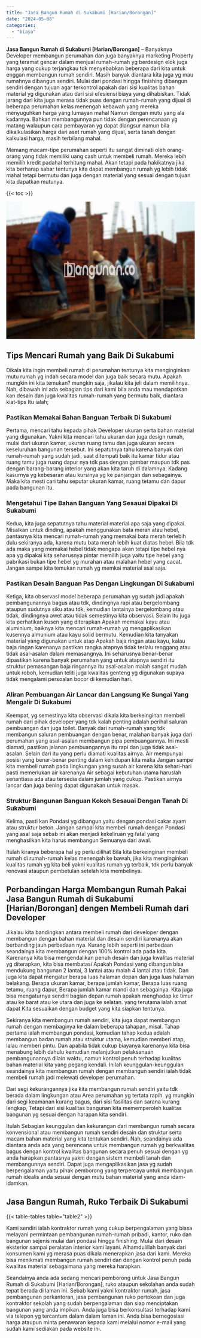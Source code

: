 ```yaml
---
title: "Jasa Bangun Rumah di Sukabumi [Harian/Borongan]"
date: "2024-05-08"
categories: 
  - "biaya"
---
```


**Jasa Bangun Rumah di Sukabumi \[Harian/Borongan\]** – Banyaknya Developer membangun perumahan dan juga banyaknya marketing Property yang teramat gencar dalam menjual rumah-rumah yg berdesign elok juga harga yang cukup terjangkau tdk menyebabkan beberapa dari kita untuk enggan membangun rumah sendiri. Masih banyak diantara kita juga yg mau rumahnya dibangun sendiri. Mulai dari pondasi hingga finishing dibangun sendiri dengan tujuan agar terkontrol apakah dari sisi kualitas bahan material yg digunakan atau dari sisi efesiensi biaya yang dihabiskan. Tidak jarang dari kita juga merasa tidak puas dengan rumah-rumah yang dijual di beberapa perumahan kelas menengah kebawah yang mereka menyuguhkan harga yang lumayan mahal Namun dengan mutu yang ala kadarnya. Bahkan membangunnya pun tidak dengan perencanaan yg matang walaupun cara pembayaran yg dapat diangsur namun bila dikalkulasikan harga dari aset rumah yang dijual, serta tanah dengan kalkulasi harga, masih terbilang mahal.

Memang macam-tipe perumahan seperti itu sangat diminati oleh orang-orang yang tidak memiliki uang cash untuk membeli rumah. Mereka lebih memilih kredit padahal terhitung mahal. Akan tetapi pada hakikatnya jika kita berharap sabar tentunya kita dapat membangun rumah yg lebih tidak mahal tetapi bermutu dan juga dengan material yang sesuai dengan tujuan kita dapatkan mutunya.

{{< toc >}}

![Jasa Bangun Rumah di Sukabumi [Harian/Borongan]](/images/borong-bangunan-41.png)

## Tips Mencari Rumah yang Baik Di Sukabumi

Dikala kita ingin membeli rumah di perumahan tentunya kita menginginkan mutu rumah yg indah secara model dan juga baik secara mutu. Apakah mungkin ini kita temukan? mungkin saja, jikalau kita jeli dalam memilihnya. Nah, dibawah ini ada sebagian tips dari kami bila anda mau mendapatkan kan desain dan juga kwalitas rumah-rumah yang bermutu baik, diantara kiat-tips Itu ialah;

### Pastikan Memakai Bahan Banguan Terbaik Di Sukabumi

Pertama, mencari tahu kepada pihak Developer ukuran serta bahan material yang digunakan. Yakni kita mencari tahu ukuran dan juga design rumah, mulai dari ukuran kamar, ukuran ruang tamu dan juga ukuran secara keseluruhan bangunan tersebut. Ini sepatutnya tahu karena banyak dari rumah-rumah yang sudah jadi, saat ditempati baik itu kamar tidur atau ruang tamu juga ruang dapur nya tdk pas dengan gambar maupun tdk pas dengan barang-barang interior yang akan kita taruh di dalamnya. Kadang kasurnya yg kebesaran atau kursinya yg ke panjangan dan sebagainya. Maka kita mesti cari tahu seputar ukuran kamar, ruang tetamu dan dapur pada bangunan itu.

### Mengetahui Tipe Bahan Banguan Yang Sesauai Dipakai Di Sukabumi

Kedua, kita juga sepatutnya tahu material material apa saja yang dipakai. Misalkan untuk dinding, apakah menggunakan bata merah atau hebel, pantasnya kita mencari rumah-rumah yang memakai bata merah terlebih dulu sekiranya ada, karena mutu bata merah lebih kuat diatas hebel. Bila tdk ada maka yang memakai hebel tidak mengapa akan tetapi tipe hebel nya apa yg dipakai kita seharusnya pintar memilih juga yaitu tipe hebel yang pabrikasi bukan tipe hebel yg murahan atau malahan hebel yang cacat. Jangan sampe kita temukan rumah yg memkai material asal saja.

### Pastikan Desain Banguan Pas Dengan Lingkungan Di Sukabumi

Ketiga, kita observasi model beberapa perumahan yg sudah jadi apakah pembangunannya bagus atau tdk, dindingnya rapi atau bergelombang ataupun sudutnya siku atau tdk, kemudian lantainya bergelombang atau tidak, dindingnya awet atau tidak semestinya kita observasi. Selain itu juga kita perhatikan kusen yang diterapkan Apakah memakai kayu atau aluminium, baiknya kita mencari rumah-rumah yg mengaplikasikan kusennya almunium atau kayu solid bermutu. Kemudian kita tanyakan material yang digunakan untuk atap Apakah baja ringan atau kayu, kalau baja ringan karenanya pastikan rangka atapnya tidak terlalu renggang atau tidak asal-asalan dalam memasangnya. Ini seharusnya benar-benar dipastikan karena banyak perumahan yang untuk atapnya sendiri itu struktur pemasangan baja ringannya itu asal-asalan malah sangat mudah untuk roboh, kemudian teliti juga kwalitas genteng yg digunakan supaya tidak mengalami persoalan bocor di kemudian hari.

### Aliran Pembuangan Air Lancar dan Langsung Ke Sungai Yang Mengalir Di Sukabumi

Keempat, yg semestinya kita observasi dikala kita berkeinginan membeli rumah dari pihak developer yang tdk kalah penting adalah perihal saluran pembuangan dan juga toilet. Banyak dari rumah-rumah yang tdk membangun saluran pembuangan dengan benar, malahan banyak juga dari perumahan yang asal-asalan membangun pipa pembuangannya. Ini mesti diamati, pastikan jalanan pembuangannya itu rapi dan juga tidak asal-asalan. Selain dari itu yang perlu diamati kualitas airnya. Air mempunyai posisi yang benar-benar penting dalam kehidupan kita maka Jangan sampe kita membeli rumah pada lingkungan yang susah air karena kita sehari-hari pasti memerlukan air karenanya Air sebagai kebutuhan utama haruslah senantiasa ada atau tersedia dalam jumlah yang cukup. Pastikan airnya lancar dan juga bening dapat digunakan untuk masak.

### Struktur Bangunan Banguan Kokoh Sesauai Dengan Tanah Di Sukabumi

Kelima, pasti kan Pondasi yg dibangun yaitu dengan pondasi cakar ayam atau struktur beton. Jangan sampai kita membeli rumah dengan Pondasi yang asal saja sebab ini akan menjadi kekeliruan yg fatal yang menghasilkan kita harus membangun Semuanya dari awal.

Itulah kiranya beberapa hal yg perlu dilihat Bila kita berkeinginan membeli rumah di rumah-rumah kelas menengah ke bawah, jika kita menginginkan kualitas rumah yg kita beli yakni kualitas rumah yg terbaik, tdk perlu banyak renovasi ataupun pembetulan setelah kita membelinya.

## Perbandingan Harga Membangun Rumah Pakai Jasa Bangun Rumah di Sukabumi \[Harian/Borongan\] dengen Membeli Rumah dari Developer

Jikalau kita bandingkan antara membeli rumah dari developer dengan membangun dengan bahan material dan desain sendiri karenanya akan berbanding jauh perbedaan nya. Kurang lebih seperti ini perbedaan seandainya kita membangun dengan 100% kontrol ada pada kita. Karenanya kita bisa mengendalikan penuh desain dan juga kwalitas material yg diterapkan, kita bisa membatasi Apakah Pondasi yang dibangun bisa mendukung bangunan 2 lantai, 3 lantai atau malah 4 lantai atau tidak. Dan juga kita dapat mengatur berapa luas halaman depan dan juga luas halaman belakang. Berapa ukuran kamar, berapa jumlah kamar, Berapa luas ruang tetamu, ruang dapur, Berapa jumlah kamar mandi dan sebagainya. Kita juga bisa mengaturnya sendiri bagian depan rumah apakah menghadap ke timur atau ke barat atau ke utara dan juga ke selatan. yang terutama ialah amat dapat Kita sesuaikan dengan budget yang kita siapkan tentunya.

Sekiranya kita membangun rumah sendiri, kita juga dapat membangun rumah dengan membaginya ke dalam beberapa tahapan, misal. Tahap pertama ialah membangun pondasi, kemudian tahap kedua adalah membangun badan rumah atau struktur utama, kemudian memberi atap, lalau memberi pintu. Dan apabila tidak cukup biayanya karenanya kita bisa menabung lebih dahulu kemudian melanjutkan pelaksanaan pembangunannya dilain waktu, namun kontrol penuh terhadap kualitas bahan material kita yang pegang kendali. Inilah keunggulan-keunggulan seandainya kita membangun rumah dengan membangun sendiri ialah tidak membeli rumah jadi melewati developer perumahan.

Dari segi kekurangannya jika kita membangun rumah sendiri yaitu tdk berada dalam lingkungan atau Area perumahan yg tertata rapih. yg mungkin dari segi keamanan kurang bagus, dari sisi fasilitas dan sarana kurang lengkap, Tetapi dari sisi kualitas bangunan kita mememperoleh kualitas bangunan yg sesuai dengan harapan kita sendiri.

Itulah Sebagian keunggulan dan kekurangan dari membangun rumah secara konvensional atau membangun rumah sendiri desain dan struktur serta macam bahan material yang kita tentukan sendiri. Nah, seandainya ada diantara anda ada yang berencana untuk membangun rumah yg berkwalitas bagus dengan kontrol kwalitas bangunan secara penuh sesuai dengan yg anda harapkan pantasnya yakni dengan sistem membeli tanah dan membangunnya sendiri. Dapat juga mengaplikasikan jasa yg sudah berpengalaman yaitu pihak pemborong yang terpercaya untuk membangun rumah idealis anda sesuai dengan mutu bahan material yang anda idam-idamkan.

## Jasa Bangun Rumah, Ruko Terbaik Di Sukabumi

{{< table-tables table="table2" >}}

Kami sendiri ialah kontraktor rumah yang cukup berpengalaman yang biasa melayani permintaan pembangunan rumah-rumah pribadi, kantor, ruko dan bangunan sejenis mulai dari pondasi hingga finishing. Mulai dari desain eksterior sampai peralatan interior kami layani. Alhamdulillah banyak dari konsumen kami yg merasa puas dikala menerapkan jasa dari kami. Mereka bisa menikmati membangun rumah sendiri dan dengan kontrol penuh pada kwalitas material sebagaimana yang mereka harapkan.

Seandainya anda ada sedang mencari pemborong untuk Jasa Bangun Rumah di Sukabumi \[Harian/Borongan\], ruko ataupun sekolahan anda sudah tepat berada di laman ini. Sebab kami yakni kontraktor rumah, jasa pembangunan perkantoran, jasa pembangunan ruko pertokoan dan juga kontraktor sekolah yang sudah berpengalaman dan siap menciptakan bangunan yang anda impikan. Anda juga bisa berkonsultasi terhadap kami via telepon yg tercantum dalam dalam laman ini. Anda bisa bernegosiasi harga ataupun minta penawaran kepada kami melalui nomor e-mail yang sudah kami sediakan pada website ini.
